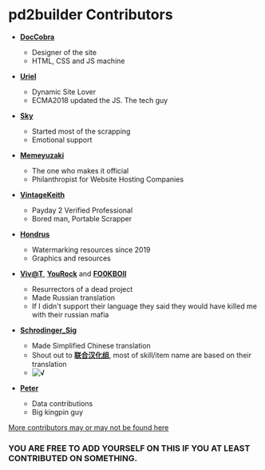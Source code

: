 pd2builder Contributors
============================================

* **[DocCobra](https://github.com/DocCobra)**
  * Designer of the site
  * HTML, CSS and JS machine 

* **[Uriel](https://github.com/ImUrX)**
  * Dynamic Site Lover
  * ECMA2018 updated the JS. The tech guy
  
* **[Sky](https://github.com/skylarkblue1)**
  * Started most of the scrapping
  * Emotional support

* **[Memeyuzaki](https://github.com/Memeyuzaki)**
  * The one who makes it official 
  * Philanthropist for Website Hosting Companies
  
* **[VintageKeith](https://steamcommunity.com/profiles/76561193751683416)**
  * Payday 2 Verified Professional
  * Bored man, Portable Scrapper

* **[Hondrus](https://steamcommunity.com/profiles/76561198091232093/)**
  * Watermarking resources since 2019 
  * Graphics and resources

* **[Viv@T](https://steamcommunity.com/id/0vivat0/)**, **[YouRock](https://steamcommunity.com/id/youroplay)** and **[FO0KBOII](https://steamcommunity.com/profiles/76561198158839792/)**
  * Resurrectors of a dead project
  * Made Russian translation
  * If I didn't support their language they said they would have killed me with their russian mafia

* **[Schrodinger_Sig](https://steamcommunity.com/id/xdedxg/)**
  * Made Simplified Chinese translation
  * Shout out to **[联合汉化组](https://modworkshop.net/mod/25388)**, most of skill/item name are based on their translation
  * **![√](https://cdn.discordapp.com/attachments/671478410220142592/678430571600412700/nice.jpg)**

* **[Peter](https://github.com/pmvogt)**
  * Data contributions
  * Big kingpin guy


[More contributors may or may not be found here](https://github.com/r-paydaybuilds/pd2builder/graphs/contributors)
### YOU ARE FREE TO ADD YOURSELF ON THIS IF YOU AT LEAST CONTRIBUTED ON SOMETHING.
